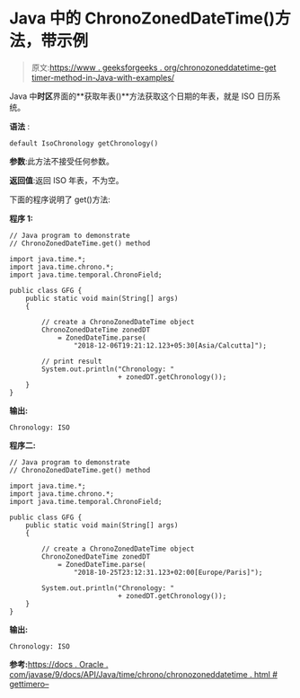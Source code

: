 # Java 中的 ChronoZonedDateTime()方法，带示例

> 原文:[https://www . geeksforgeeks . org/chronozoneddatetime-get timer-method-in-Java-with-examples/](https://www.geeksforgeeks.org/chronozoneddatetime-getchronology-method-in-java-with-examples/)

Java 中**时区**界面的**获取年表()**方法获取这个日期的年表，就是 ISO 日历系统。

**语法** :

```
default IsoChronology getChronology()

```

**参数**:此方法不接受任何参数。

**返回值**:返回 ISO 年表，不为空。

下面的程序说明了 get()方法:

**程序 1:**

```
// Java program to demonstrate
// ChronoZonedDateTime.get() method

import java.time.*;
import java.time.chrono.*;
import java.time.temporal.ChronoField;

public class GFG {
    public static void main(String[] args)
    {

        // create a ChronoZonedDateTime object
        ChronoZonedDateTime zonedDT
            = ZonedDateTime.parse(
                "2018-12-06T19:21:12.123+05:30[Asia/Calcutta]");

        // print result
        System.out.println("Chronology: "
                           + zonedDT.getChronology());
    }
}
```

**输出:**

```
Chronology: ISO

```

**程序二:**

```
// Java program to demonstrate
// ChronoZonedDateTime.get() method

import java.time.*;
import java.time.chrono.*;
import java.time.temporal.ChronoField;

public class GFG {
    public static void main(String[] args)
    {

        // create a ChronoZonedDateTime object
        ChronoZonedDateTime zonedDT
            = ZonedDateTime.parse(
                "2018-10-25T23:12:31.123+02:00[Europe/Paris]");

        System.out.println("Chronology: "
                           + zonedDT.getChronology());
    }
}
```

**输出:**

```
Chronology: ISO

```

**参考:**[https://docs . Oracle . com/javase/9/docs/API/Java/time/chrono/chronozoneddatetime . html # gettimero–](https://docs.oracle.com/javase/9/docs/api/java/time/chrono/ChronoZonedDateTime.html#getChronology--)